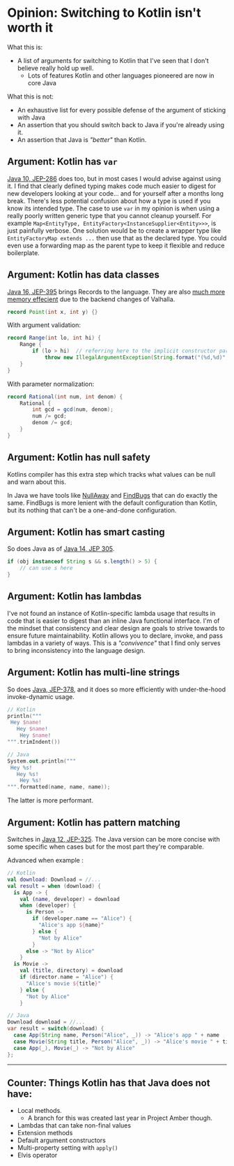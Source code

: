 # Opinion: Switching to Kotlin isn't worth it

What this is:

* A list of arguments for switching to Kotlin that I've seen that I don't believe really hold up well.
  * Lots of features Kotlin and other languages pioneered are now in core Java

What this is not:

* An exhaustive list for every possible defense of the argument of sticking with Java
* An assertion that you should switch back to Java if you're already using it.
* An assertion that Java is _"better"_ than Kotlin.

## Argument: Kotlin has `var`

[Java 10, JEP-286](https://openjdk.java.net/jeps/286) does too, but in most cases I would advise against using it. I find that clearly defined typing makes code much easier to digest for new developers looking at your code... and for yourself after a months long break. There's less potential confusion about how a type is used if you know its intended type. The case to use `var` in my opinion is when using a really poorly written generic type that you cannot cleanup yourself. For example `Map<EntityType, EntityFactory<InstanceSupplier<Entity>>>`, is just painfully verbose. One solution would be to create a wrapper type like `EntityFactoryMap extends ...` then use that as the declared type. You could even use a forwarding map as the parent type to keep it flexible and reduce boilerplate.

## Argument: Kotlin has data classes

[Java 16, JEP-395](https://openjdk.java.net/jeps/395) brings Records to the language. They are also [much more memory effecient](https://karussell.wordpress.com/2019/07/08/project-valhalla-makes-java-memory-efficient-again/) due to the backend changes of Valhalla.

```java
record Point(int x, int y) {}
```

With argument validation:
```java
record Range(int lo, int hi) {
    Range {
        if (lo > hi)  // referring here to the implicit constructor parameters
            throw new IllegalArgumentException(String.format("(%d,%d)", lo, hi));
    }
}
```

With parameter normalization:
```java
record Rational(int num, int denom) {
    Rational {
        int gcd = gcd(num, denom);
        num /= gcd;
        denom /= gcd;
    }
}
```

## Argument: Kotlin has null safety

Kotlins compiler has this extra step which tracks what values can be null and warn about this.

In Java we have tools like [NullAway](https://github.com/uber/NullAway) and [FindBugs](http://findbugs.sourceforge.net/) that can do exactly the same. FindBugs is more lenient with the default configuration than Kotlin, but its nothing that can't be a one-and-done configuration. 

## Argument: Kotlin has smart casting

So does Java as of [Java 14, JEP 305](https://openjdk.java.net/jeps/305).

```java
if (obj instanceof String s && s.length() > 5) { 
	// can use s here
}
```

## Argument: Kotlin has lambdas

I've not found an instance of Kotlin-specific lambda usage that results in code that is easier to digest than an inline Java functional interface. I'm of the mindset that consistency and clear design are goals to strive towards to ensure future maintainability. Kotlin allows you to declare, invoke, and pass lambdas in a variety of ways. This is a _"convivence"_ that I find only serves to bring inconsistency into the language design.

## Argument: Kotlin has multi-line strings

So does [Java, JEP-378](https://openjdk.java.net/jeps/378), and it does so more efficiently with under-the-hood invoke-dynamic usage.
```kotlin
// Kotlin
println("""
 Hey $name!
   Hey $name!
    Hey $name!
""".trimIndent())
```
```kotlin
// Java
System.out.println("""
 Hey %s!
   Hey %s!
    Hey %s!
""".formatted(name, name, name));
```
The latter is more performant.

## Argument: Kotlin has pattern matching

Switches in [Java 12, JEP-325](https://openjdk.java.net/jeps/325). The Java version can be more concise with some specific when cases but for the most part they're comparable.

Advanced when example :

```kotlin
// Kotlin
val download: Download = //...
val result = when (download) {
  is App -> {
    val (name, developer) = download
    when (developer) {
      is Person -> 
        if (developer.name == "Alice") {
          "Alice's app ${name}"
        } else {
          "Not by Alice"
        }
      else -> "Not by Alice"
    }
  is Movie ->
    val (title, directory) = download
    if (director.name = "Alice") {
      "Alice's movie ${title}"
    } else {
      "Not by Alice"
    }
```
```java
// Java
Download download = //...
var result = switch(download) {
  case App(String name, Person("Alice", _)) -> "Alice's app " + name
  case Movie(String title, Person("Alice", _)) -> "Alice's movie " + title
  case App(_), Movie(_) -> "Not by Alice"
};
```

---------------------------------------------------------------

## Counter: Things Kotlin has that Java does not have:

- Local methods. 
  - A branch for this was created last year in Project Amber though.
- Lambdas that can take non-final values
- Extension methods
- Default argument constructors
- Multi-property setting with `apply()`
- Elvis operator
